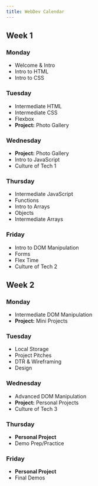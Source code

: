 ```yaml
---
title: WebDev Calendar
---
```


<section class="week-card">
    <h2>Week 1</h2>
    <section class="day-cards">
      <article class="day-card">
        <h3>Monday</h3>
        <ul>
          <li>Welcome & Intro</li>
          <li>Intro to HTML</li>
          <li>Intro to CSS</li>
        </ul>
      </article>
        <article class="day-card">
        <h3>Tuesday</h3>
        <ul>
          <li>Intermediate HTML</li>
          <li>Intermediate CSS</li>
          <li>Flexbox</li>
          <li><strong>Project:</strong> Photo Gallery</li>
        </ul>
      </article>
        <article class="day-card">
        <h3>Wednesday</h3>
        <ul>
          <li><strong>Project:</strong> Photo Gallery</li>
          <li>Intro to JavaScript</li>
          <li>Culture of Tech 1</li>
        </ul>
      </article>
        <article class="day-card">
        <h3>Thursday</h3>
        <ul>
          <li>Intermediate JavaScript</li>
          <li>Functions</li>
          <li>Intro to Arrays</li>
          <li>Objects</li>
          <li>Intermediate Arrays</li>
        </ul>
      </article>
        <article class="day-card">
        <h3>Friday</h3>
        <ul>
          <li>Intro to DOM Manipulation</li>
          <li>Forms</li>
          <li>Flex Time</li>
          <li>Culture of Tech 2</li>
        </ul>
      </article>
    </section>
  </section>

  <section class="week-card">
    <h2>Week 2</h2>
      <section class="day-cards">
        <article class="day-card">
        <h3>Monday</h3>
        <ul>
          <li>Intermediate DOM Manipulation</li>
          <li><strong>Project:</strong> Mini Projects</li>
        </ul>
      </article>
        <article class="day-card">
        <h3>Tuesday</h3>
        <ul>
          <li>Local Storage</li>
          <li>Project Pitches</li>
          <li>DTR & Wireframing</li>
          <li>Design</li>
        </ul>
      </article>
        <article class="day-card">
        <h3>Wednesday</h3>
        <ul>
          <li>Advanced DOM Manipulation</li>
          <li><strong>Project:</strong> Personal Projects</li>
          <li>Culture of Tech 3</li>
        </ul>
      </article>
        <article class="day-card">
        <h3>Thursday</h3>
        <ul>
          <li><strong>Personal Project</strong></li>
          <li>Demo Prep/Practice</li>
        </ul>
      </article>
        <article class="day-card">
        <h3>Friday</h3>
        <ul>
          <li><strong>Personal Project</strong></li>
          <li>Final Demos</li>
        </ul>
      </article>
    </section>
  </section>
